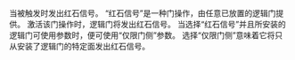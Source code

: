 <lore>
当被触发时发出红石信号。
</lore>
<no_lore>
“红石信号”是一种门操作，由任意已放置的逻辑门提供。
</no_lore>

<chapter name="行为"/>
激活该门操作时，逻辑门将发出红石信号。

<chapter name="参数"/>
当选择“红石信号”并且所安装的逻辑门可使用参数时，便可使用“仅限门侧”参数。
选择“仅限门侧”意味着它将只从安装了逻辑门的特定面发出红石信号。
